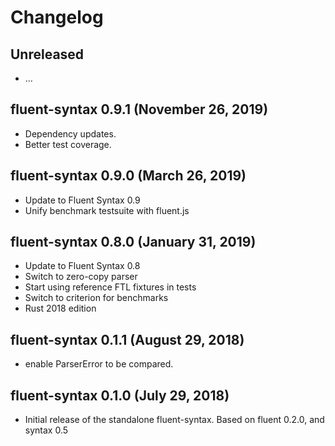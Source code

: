 # Changelog

## Unreleased

  - …

## fluent-syntax 0.9.1 (November 26, 2019)
  - Dependency updates.
  - Better test coverage.

## fluent-syntax 0.9.0 (March 26, 2019)
  - Update to Fluent Syntax 0.9
  - Unify benchmark testsuite with fluent.js

## fluent-syntax 0.8.0 (January 31, 2019)
  - Update to Fluent Syntax 0.8
  - Switch to zero-copy parser
  - Start using reference FTL fixtures in tests
  - Switch to criterion for benchmarks
  - Rust 2018 edition

## fluent-syntax 0.1.1 (August 29, 2018)

  - enable ParserError to be compared.

## fluent-syntax 0.1.0 (July 29, 2018)

  - Initial release of the standalone fluent-syntax.
    Based on fluent 0.2.0, and syntax 0.5
